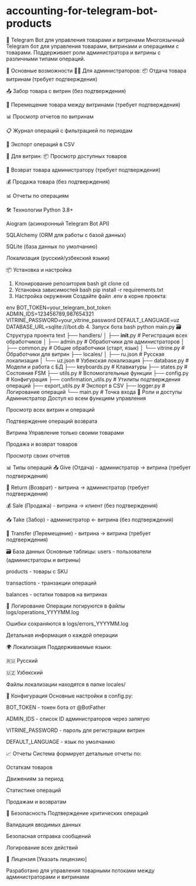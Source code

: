 # accounting-for-telegram-bot-products
🤖 Telegram Bot для управления товарами и витринами
Многоязычный Telegram бот для управления товарами, витринами и операциями с товарами. Поддерживает роли администратора и витрины с различными типами операций.

🚀 Основные возможности
👨‍💼 Для администраторов:
📦 Отдача товара витринам (требует подтверждения)

📤 Забор товара с витрин (без подтверждения)

🔄 Перемещение товара между витринами (требует подтверждения)

📊 Просмотр отчетов по витринам

📋 Журнал операций с фильтрацией по периодам

📁 Экспорт операций в CSV

🏪 Для витрин:
📦 Просмотр доступных товаров

🔄 Возврат товара администратору (требует подтверждения)

💰 Продажа товара (без подтверждения)

📊 Отчеты по операциям

🛠 Технологии
Python 3.8+

Aiogram (асинхронный Telegram Bot API)

SQLAlchemy (ORM для работы с базой данных)

SQLite (база данных по умолчанию)

Локализация (русский/узбекский языки)

📦 Установка и настройка
1. Клонирование репозитория
bash
git clone <repository-url>
cd <project-folder>
2. Установка зависимостей
bash
pip install -r requirements.txt
3. Настройка окружения
Создайте файл .env в корне проекта:

env
BOT_TOKEN=your_telegram_bot_token
ADMIN_IDS=123456789,987654321
VITRINE_PASSWORD=your_vitrine_password
DEFAULT_LANGUAGE=uz
DATABASE_URL=sqlite:///bot.db
4. Запуск бота
bash
python main.py
🗃 Структура проекта
text
├── handlers/
│   ├── __init__.py          # Регистрация всех обработчиков
│   ├── admin.py             # Обработчики для администраторов
│   ├── common.py            # Общие обработчики (старт, язык)
│   └── vitrine.py           # Обработчики для витрин
├── locales/
│   ├── ru.json              # Русская локализация
│   └── uz.json              # Узбекская локализация
├── database.py              # Модели и работа с БД
├── keyboards.py             # Клавиатуры
├── states.py                # Состояния FSM
├── utils.py                 # Вспомогательные функции
├── config.py                # Конфигурация
├── confirmation_utils.py    # Утилиты подтверждения операций
├── export_utils.py          # Экспорт в CSV
├── logger.py                # Логирование операций
└── main.py                  # Точка входа
🔐 Роли и доступы
Администратор
Доступ ко всем функциям управления

Просмотр всех витрин и операций

Подтверждение операций возврата

Витрина
Управление только своими товарами

Продажа и возврат товаров

Просмотр своих отчетов

📊 Типы операций
📤 Give (Отдача) - администратор → витрина (требует подтверждения)

🔄 Return (Возврат) - витрина → администратор (требует подтверждения)

💰 Sale (Продажа) - витрина → клиент (без подтверждения)

📥 Take (Забор) - администратор ← витрина (без подтверждения)

🔄 Transfer (Перемещение) - витрина → витрина (требует подтверждения)

🗃 База данных
Основные таблицы:
users - пользователи (администраторы и витрины)

products - товары с SKU

transactions - транзакции операций

balances - остатки товаров на витринах

📝 Логирование
Операции логируются в файлы logs/operations_YYYYMM.log

Ошибки сохраняются в logs/errors_YYYYMM.log

Детальная информация о каждой операции

🌍 Локализация
Поддерживаемые языки:

🇷🇺 Русский

🇺🇿 Узбекский

Файлы локализации находятся в папке locales/

🔧 Конфигурация
Основные настройки в config.py:

BOT_TOKEN - токен бота от @BotFather

ADMIN_IDS - список ID администраторов через запятую

VITRINE_PASSWORD - пароль для регистрации витрин

DEFAULT_LANGUAGE - язык по умолчанию

📈 Отчеты
Система формирует детальные отчеты по:

Остаткам товаров

Движениям за период

Статистике операций

Продажам и возвратам

🚨 Безопасность
Подтверждение критических операций

Валидация вводимых данных

Безопасная отправка сообщений

Логирование всех действий

📄 Лицензия
[Указать лицензию]

Разработано для управления товарными потоками между администраторами и витринами
